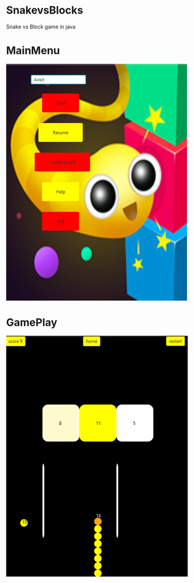# SnakevsBlocks
Snake vs Block game in java

# MainMenu
![MainMenu](https://github.com/ankitcdry1612/SnakevsBlocks/blob/master/Image/MainMenu.png)

# GamePlay
![GamePlay](https://github.com/ankitcdry1612/SnakevsBlocks/blob/master/Image/GamePlay.png)
